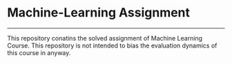 # Machine-Learning Assignment
---

This repository conatins the solved assignment of Machine Learning Course. This repository is not intended to bias the evaluation dynamics of this course in anyway.
